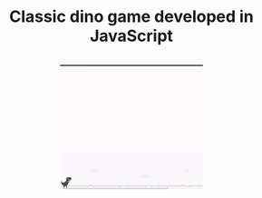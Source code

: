  <h1 align="center"> Classic dino game developed in JavaScript <br><br>
<img src="/dino.gif" width="50%"></h1>
